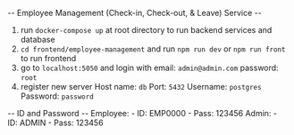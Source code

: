 -- Employee Management (Check-in, Check-out, & Leave) Service --
1. run ```docker-compose up``` at root directory to run backend services and database
2. ```cd frontend/employee-management``` and run ```npm run dev``` or ```npm run front``` to run frontend
3. go to ```localhost:5050``` and login with 
    email: ```admin@admin.com```
    password: ```root```
4. register new server
    Host name: ```db```
    Port: ```5432```
    Username: ```postgres```
    Password: ```password```

-- ID and Password --
Employee: 
    - ID: EMP0000
    - Pass: 123456
Admin:
    - ID: ADMIN
    - Pass: 123456
